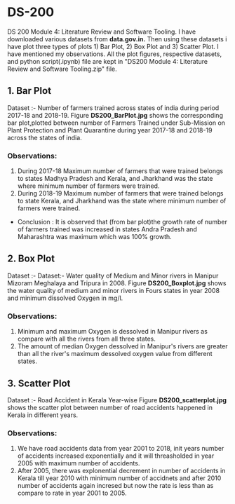 # DS-200
DS 200 Module 4: Literature Review and Software Tooling.
I have downloaded various datasets from **data.gov.in.** Then using these datasets i have plot three types of plots 1) Bar Plot, 2) Box Plot and 3) Scatter Plot.
I have mentioned my observations. All the plot figures, respective datasets, and python script(.ipynb) file are kept in "DS200 Module 4: Literature Review and Software Tooling.zip" file.

## 1. Bar Plot

Dataset :- Number of farmers trained across states of india during period 2017-18 and 2018-19.
Figure **DS200_BarPlot.jpg** shows the corresponding bar plot,plotted between number of Farmers Trained under Sub-Mission on Plant Protection and Plant Quarantine during year 2017-18 and 2018-19 across the states of india.

### Observations:

1. During 2017-18 Maximum number of farmers that were trained belongs to states Madhya Pradesh and Kerala, and Jharkhand was the state where minimum number of farmers were trained.
2. During 2018-19 Maximum number of farmers that were trained belongs to state Kerala, and Jharkhand was the state where minimum number of farmers were trained.
- Conclusion : It is observed that (from bar plot)the growth rate of number of farmers trained was increased in states Andra Pradesh and Maharashtra was maximum which was 100% growth.

## 2. Box Plot

Dataset :- Dataset:- Water quality of Medium and Minor rivers in Manipur Mizoram Meghalaya and Tripura in 2008.
Figure **DS200_Boxplot.jpg** shows the water quality of medium and minor rivers in Fours states in year 2008 and minimum dissolved Oxygen in mg/l.

### Observations:

1. Minimum and maximum Oxygen is dessolved in Manipur rivers as compare with all the rivers from all three states.
2. The amount of median Oxygen dessolved in Manipur's rivers are greater than all the river's maximum dessolved oxygen value from different states.

## 3. Scatter Plot

Dataset :- Road Accident in Kerala Year-wise
Figure **DS200_scatterplot.jpg** shows the scatter plot between number of road accidents happened in Kerala in different years.

### Observations:

1. We have road accidents data from year 2001 to 2018, init years number of accidents increased exponentially and it will threasholded in year 2005 with maximum number of accidents.
2. After 2005, there was explonential decrement in number of accidents in Kerala till year 2010 with minimum number of accidnets and after 2010 number of accidents again incresed but now the rate is less than as compare to rate in year 2001 to 2005.
